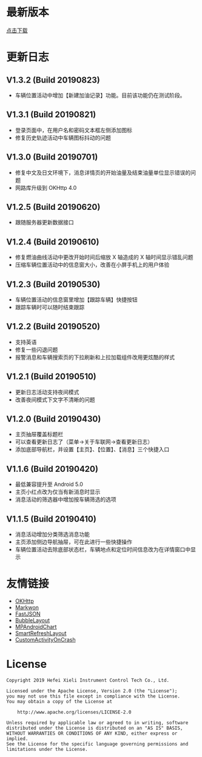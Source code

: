 最新版本
========
[点击下载](https://raw.githubusercontent.com/shiawasenahikari/CarOnline-release/master/app-release.apk)

更新日志
========

V1.3.2 (Build 20190823)
-----------------------
* 车辆位置活动中增加【新建加油记录】功能。目前该功能仍在测试阶段。

V1.3.1 (Build 20190821)
-----------------------
* 登录页面中，在用户名和密码文本框左侧添加图标
* 修复历史轨迹活动中车辆图标抖动的问题

V1.3.0 (Build 20190701)
-----------------------
* 修复中文及日文环境下，消息详情页的开始油量及结束油量单位显示错误的问题
* 网路库升级到 OKHttp 4.0

V1.2.5 (Build 20190620)
-----------------------
* 跟随服务器更新数据接口

V1.2.4 (Build 20190610)
-----------------------
* 修复燃油曲线活动中更改开始时间后缩放 X 轴造成的 X 轴时间显示错乱问题
* 压缩车辆位置活动中的信息窗大小，改善在小屏手机上的用户体验

V1.2.3 (Build 20190530)
-----------------------
* 车辆位置活动的信息窗里增加【跟踪车辆】快捷按钮
* 跟踪车辆时可以随时结束跟踪

V1.2.2 (Build 20190520)
-----------------------
* 支持英语
* 修复一些闪退问题
* 报警消息和车辆搜索页的下拉刷新和上拉加载组件改用更炫酷的样式

V1.2.1 (Build 20190510)
-----------------------
* 更新日志活动支持夜间模式
* 改善夜间模式下文字不清晰的问题

V1.2.0 (Build 20190430)
-----------------------
* 主页抽屉覆盖标题栏
* 可以查看更新日志了（菜单→关于车联网→查看更新日志）
* 添加底部导航栏，并设置【主页】、【位置】、【消息】三个快捷入口

V1.1.6 (Build 20190420)
-----------------------
* 最低兼容提升至 Android 5.0
* 主页小红点改为仅当有新消息时显示
* 消息活动的筛选器中增加按车辆筛选的选项

V1.1.5 (Build 20190410)
-----------------------
* 消息活动增加分类筛选消息功能
* 主页添加侧边导航抽屉，可在此进行一些快捷操作
* 车辆位置活动去除底部状态栏，车辆地点和定位时间信息改为在详情窗口中显示

友情链接
========
* [OKHttp](https://github.com/square/okhttp)
* [Markwon](https://github.com/noties/Markwon)
* [FastJSON](https://github.com/alibaba/fastjson)
* [BubbleLayout](https://github.com/MasayukiSuda/BubbleLayout)
* [MPAndroidChart](https://github.com/PhilJay/MPAndroidChart)
* [SmartRefreshLayout](https://github.com/scwang90/SmartRefreshLayout)
* [CustomActivityOnCrash](https://github.com/Ereza/CustomActivityOnCrash)

License
=======

    Copyright 2019 Hefei Xieli Instrument Control Tech Co., Ltd.

    Licensed under the Apache License, Version 2.0 (the "License");
    you may not use this file except in compliance with the License.
    You may obtain a copy of the License at

        http://www.apache.org/licenses/LICENSE-2.0

    Unless required by applicable law or agreed to in writing, software
    distributed under the License is distributed on an "AS IS" BASIS,
    WITHOUT WARRANTIES OR CONDITIONS OF ANY KIND, either express or implied.
    See the License for the specific language governing permissions and
    limitations under the License.
